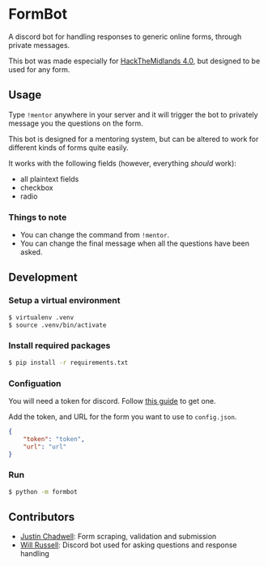 # FormBot

A discord bot for handling responses to generic online forms, through private messages.

This bot was made especially for [HackTheMidlands 4.0](https://hackthemidlands.com/), but designed to be used for any form.

## Usage

Type `!mentor` anywhere in your server and it will trigger the bot to privately message you the questions on the form.

This bot is designed for a mentoring system, but can be altered to work for different kinds of forms quite easily.

It works with the following fields (however, everything _should_ work):

- all plaintext fields
- checkbox
- radio

### Things to note

- You can change the command from `!mentor`.
- You can change the final message when all the questions have been asked.

## Development

### Setup a virtual environment

```bash
$ virtualenv .venv
$ source .venv/bin/activate
```

### Install required packages
```bash
$ pip install -r requirements.txt
```

### Configuation

You will need a token for discord. Follow [this guide](https://github.com/reactiflux/discord-irc/wiki/Creating-a-discord-bot-&-getting-a-token) to get one.

Add the token, and URL for the form you want to use to `config.json`.

```json
{
    "token": "token",
    "url": "url"
}
```

### Run
```bash
$ python -m formbot
```

## Contributors

- [Justin Chadwell](https://github.com/jedevc): Form scraping, validation and submission
- [Will Russell](https://github.com/wrussell1999): Discord bot used for asking questions and response handling
